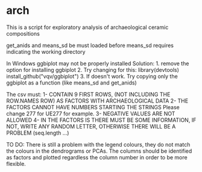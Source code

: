 # arch
This is a script for exploratory analysis of archaeological ceramic compositions

get_anids and means_sd be must loaded before 
means_sd requires indicating the working directory

In Windows ggbiplot may not be properly installed
    Solution: 
        1. remove the option for installing ggbiplot
        2. Try changing for this:
              library(devtools)
              install_github("vqv/ggbiplot")
        3. If doesn't work. Try copying only the ggbiplot as a function (like means_sd and get_anids)
        
 The csv must:
  1- CONTAIN 9 FIRST ROWS, (NOT INCLUDING THE ROW.NAMES ROW) AS FACTORS WITH ARCHAEOLOGICAL DATA
  2- THE FACTORS CANNOT HAVE NUMBERS STARTING THE STRINGS Please change 277 for UE277 for example.
  3- NEGATIVE VALUES ARE NOT ALLOWED
  4- IN THE FACTORS IS THERE MUST BE SOME INFORMATION, IF NOT, WRITE ANY RANDOM LETTER, OTHERWISE THERE WILL BE A PROBLEM (seq.length ...)
 
 
 
 TO DO:
 There is still a problem with the legend colours, they do not match the colours in the dendrograms or PCAs. 
 The columns should be identified as factors and plotted regardless the column number in order to be more flexible. 
